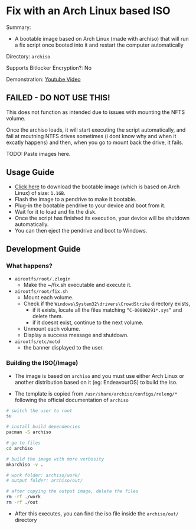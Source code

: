 # Fix with an Arch Linux based ISO

Summary:

- A bootable image based on Arch Linux (made with archiso) that will run a fix script once booted into it and restart the computer automatically

Directory: `archiso`

Supports Bitlocker Encryption?: No

Demonstration: [Youtube Video](https://youtu.be/UnnPh6e8-dY)

## FAILED - DO NOT USE THIS!

This does not function as intended due to issues with mounting the NFTS volume.

Once the archiso loads, it will start executing the script automatically, and fail at moutning NTFS drives sometimes (i dont know why and when it excatly happens) and then, when you go to mount back the drive, it fails.

TODO: Paste images here.

## Usage Guide

- [Click here](#arch-linux-based-iso-to-fix-crowdstrike) to download the bootable image (which is based on Arch Linux) of size: `1.1GB`.
- Flash the image to a pendrive to make it bootable.
- Plug-in the bootable pendrive to your device and boot from it.
- Wait for it to load and fix the disk.
- Once the script has finished its execution, your device will be shutdown automatically.
- You can then eject the pendrive and boot to Windows.

## Development Guide

### What happens?

- `airootfs/root/.zlogin`
  - Make the ~/fix.sh executable and execute it.
- `airootfs/root/fix.sh`
  - Mount each volume.
  - Check if the `Windows\System32\drivers\CrowdStrike` directory exists,
    - if it exists, locate all the files matching `“C-00000291*.sys”` and delete them.
    - if it doesnt exist, continue to the next volume.
  - Unmount each volume.
  - Display a success message and shutdown.
- `airootfs/etc/motd`
  - the banner displayed to the user.

### Building the ISO(/Image)

- The image is based on `archiso` and you must use either Arch Linux or another distribution based on it (eg: EndeavourOS) to build the iso.

- The template is copied from `/usr/share/archiso/configs/releng/*` following the official documentation of `archiso`

```bash
# switch the user to root
su

# install build dependencies
pacman -S archiso

# go to files
cd archiso

# build the image with more verbosity
mkarchiso -v .

# work folder: archiso/work/
# output folder: archiso/out/

# after copying the output image, delete the files
rm -rf ./work
rm -rf ./out
```

- After this executes, you can find the iso file inside the `archiso/out/` directory
